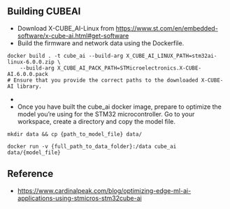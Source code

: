 ## Building CUBEAI

- Download X-CUBE_AI-Linux from https://www.st.com/en/embedded-software/x-cube-ai.html#get-software
- Build the firmware and network data using the Dockerfile.

```
docker build . -t cube_ai --build-arg X_CUBE_AI_LINUX_PATH=stm32ai-linux-6.0.0.zip \
    --build-arg X_CUBE_AI_PACK_PATH=STMicroelectronics.X-CUBE-AI.6.0.0.pack
# Ensure that you provide the correct paths to the downloaded X-CUBE-AI library.

```

  -
- Once you have built the cube_ai docker image, prepare to optimize the model you’re using for the STM32 microcontroller. Go to your workspace, create a directory and copy the model file. 

```
mkdir data && cp {path_to_model_file} data/
```

```
docker run -v {full_path_to_data_folder}:/data cube_ai data/{model_file}
```


## Reference
* https://www.cardinalpeak.com/blog/optimizing-edge-ml-ai-applications-using-stmicros-stm32cube-ai
